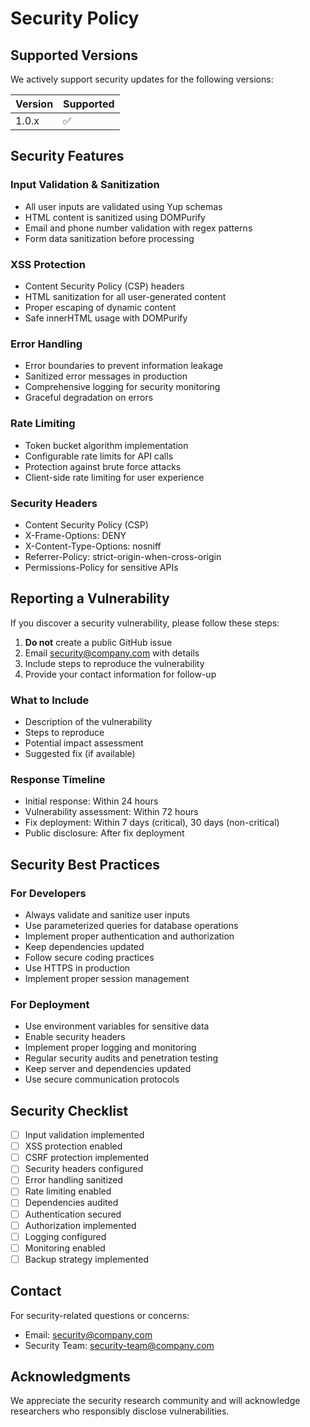 # Security Policy

## Supported Versions

We actively support security updates for the following versions:

| Version | Supported          |
| ------- | ------------------ |
| 1.0.x   | :white_check_mark: |

## Security Features

### Input Validation & Sanitization
- All user inputs are validated using Yup schemas
- HTML content is sanitized using DOMPurify
- Email and phone number validation with regex patterns
- Form data sanitization before processing

### XSS Protection
- Content Security Policy (CSP) headers
- HTML sanitization for all user-generated content
- Proper escaping of dynamic content
- Safe innerHTML usage with DOMPurify

### Error Handling
- Error boundaries to prevent information leakage
- Sanitized error messages in production
- Comprehensive logging for security monitoring
- Graceful degradation on errors

### Rate Limiting
- Token bucket algorithm implementation
- Configurable rate limits for API calls
- Protection against brute force attacks
- Client-side rate limiting for user experience

### Security Headers
- Content Security Policy (CSP)
- X-Frame-Options: DENY
- X-Content-Type-Options: nosniff
- Referrer-Policy: strict-origin-when-cross-origin
- Permissions-Policy for sensitive APIs

## Reporting a Vulnerability

If you discover a security vulnerability, please follow these steps:

1. **Do not** create a public GitHub issue
2. Email security@company.com with details
3. Include steps to reproduce the vulnerability
4. Provide your contact information for follow-up

### What to Include
- Description of the vulnerability
- Steps to reproduce
- Potential impact assessment
- Suggested fix (if available)

### Response Timeline
- Initial response: Within 24 hours
- Vulnerability assessment: Within 72 hours
- Fix deployment: Within 7 days (critical), 30 days (non-critical)
- Public disclosure: After fix deployment

## Security Best Practices

### For Developers
- Always validate and sanitize user inputs
- Use parameterized queries for database operations
- Implement proper authentication and authorization
- Keep dependencies updated
- Follow secure coding practices
- Use HTTPS in production
- Implement proper session management

### For Deployment
- Use environment variables for sensitive data
- Enable security headers
- Implement proper logging and monitoring
- Regular security audits and penetration testing
- Keep server and dependencies updated
- Use secure communication protocols

## Security Checklist

- [ ] Input validation implemented
- [ ] XSS protection enabled
- [ ] CSRF protection implemented
- [ ] Security headers configured
- [ ] Error handling sanitized
- [ ] Rate limiting enabled
- [ ] Dependencies audited
- [ ] Authentication secured
- [ ] Authorization implemented
- [ ] Logging configured
- [ ] Monitoring enabled
- [ ] Backup strategy implemented

## Contact

For security-related questions or concerns:
- Email: security@company.com
- Security Team: security-team@company.com

## Acknowledgments

We appreciate the security research community and will acknowledge researchers who responsibly disclose vulnerabilities.

